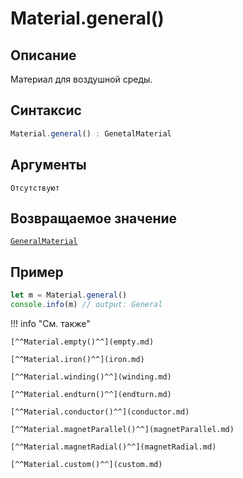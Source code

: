 # Material.general()

## Описание
Материал для воздушной среды.

## Синтаксис
```javascript
Material.general() : GenetalMaterial
``` 

## Аргументы
    Отсутствуют
    
## Возвращаемое значение
[`GeneralMaterial`](./../../../types/materials/GeneralMaterial/_index.md)

## Пример
``` javascript linenums="1"
let m = Material.general()
console.info(m) // output: General
``` 

!!! info "См. также"

    [^^Material.empty()^^](empty.md)

    [^^Material.iron()^^](iron.md)

    [^^Material.winding()^^](winding.md)

    [^^Material.endturn()^^](endturn.md)

    [^^Material.conductor()^^](conductor.md)

    [^^Material.magnetParallel()^^](magnetParallel.md)

    [^^Material.magnetRadial()^^](magnetRadial.md)
    
    [^^Material.custom()^^](custom.md)
